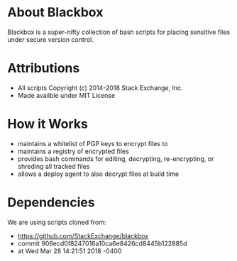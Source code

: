 # About Blackbox

Blackbox is a super-nifty collection of bash scripts for placing sensitive files under secure version control.

# Attributions

* All scripts Copyright (c) 2014-2018 Stack Exchange, Inc.
* Made availble under MIT License

# How it Works

* maintains a whitelist of PGP keys to encrypt files to
* maintains a registry of encrypted files
* provides bash commands for editing, decrypting, re-encrypting, or shreding all tracked files
* allows a deploy agent to also decrypt files at build time

# Dependencies

We are using scripts cloned from:

* https://github.com/StackExchange/blackbox
* commit 906ecd0f8247016a10ca6e8426cd8445b122885d
* at Wed Mar 28 14:21:51 2018 -0400

